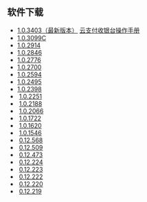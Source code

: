 ## 软件下载
*  [1.0.3403（最新版本）](https://main.qcloudimg.com/raw/584348b169b8470bc68b009e243de1e1.zip)    [云支付收银台操作手册](https://main.qcloudimg.com/raw/e17bff88e5294b62ccb70840ca0e3da8.rar)
*  [1.0.3099C](https://main.qcloudimg.com/raw/b6dac574a47681f5e4878ba0cacc7cce.zip)
*  [1.0.2914](https://main.qcloudimg.com/raw/6e79c6c45a96e618d1a1cf8498c7b061.zip)
*  [1.0.2846](https://main.qcloudimg.com/raw/ccecc8edeac425ceb2db1dbbaf3f4bee.zip)
*  [1.0.2776](https://main.qcloudimg.com/raw/0c8ef364a1d2ccb1c50598a2658639c4.zip)
*  [1.0.2700](https://main.qcloudimg.com/raw/5777c3c9395cbbba64a8725ec67bb8a6.zip)
*  [1.0.2594](https://main.qcloudimg.com/raw/52793da0b0e14abfc721b0884fd8bab3.zip)
*  [1.0.2495](https://main.qcloudimg.com/raw/0b8c01a92a3951a775faa8a86fc95874.zip)
*  [1.0.2398](https://main.qcloudimg.com/raw/ede6eb4128a2ea502ce9231856d8406f.zip)
*  [1.0.2251](https://main.qcloudimg.com/raw/643f703af564ca01990f9fa0e4c22bad.zip)
*  [1.0.2188](https://main.qcloudimg.com/raw/509a9bce19604631d112c50afa6a2285.zip)
*  [1.0.2066](https://main.qcloudimg.com/raw/264da464c258c7844b751b0190058910.zip)
*  [1.0.1722](https://main.qcloudimg.com/raw/89f1b95053c4c547540bf59da6d38dd9.zip)
*  [1.0.1620](https://main.qcloudimg.com/raw/dcf54cf729351f1058187206c3d72150.zip)
*  [1.0.1546](https://main.qcloudimg.com/raw/3a300e72547a225352344b011314c130.zip)
*  [0.12.568](https://main.qcloudimg.com/raw/1fa5c506c4dae6cb88d90bb3d4f44d9c.zip)
*  [0.12.509](https://main.qcloudimg.com/raw/5e6dcf4a4f31ab479e51d930d6d22589.zip)
*  [0.12.473](https://main.qcloudimg.com/raw/f800d2d6b53f43e51f9fed5819f07a05.zip)
*  [0.12.224](https://main.qcloudimg.com/raw/6d3c9d9049759da06f96be5a36dde54d.zip)
*  [0.12.223](https://main.qcloudimg.com/raw/d9021e6985dc7ee0bbeae6da3c9d663f.zip)
*  [0.12.222](https://main.qcloudimg.com/raw/8fa4ed85fffc28f87686fd802e1842d4.zip)
*  [0.12.220](https://main.qcloudimg.com/raw/39e7179f4143aa83f1cbccb76917454b.zip)
*  [0.12.219](https://main.qcloudimg.com/raw/be0e9ae1fa1f11f7e10be65cfe5c3754.zip)
